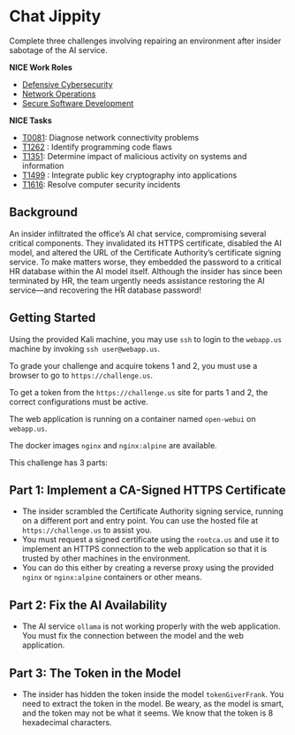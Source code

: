 # Chat Jippity

Complete three challenges involving repairing an environment after insider sabotage of the AI service.

**NICE Work Roles**

- [Defensive Cybersecurity](https://niccs.cisa.gov/workforce-development/nice-framework/work-role/defensive-cybersecurity)
- [Network Operations](https://niccs.cisa.gov/workforce-development/nice-framework/work-role/network-operations)
- [Secure Software Development](https://niccs.cisa.gov/workforce-development/nice-framework/work-role/secure-software-development)

**NICE Tasks**

- [T0081](https://niccs.cisa.gov/workforce-development/nice-framework/work-role/network-operations): Diagnose network connectivity problems
- [T1262](https://niccs.cisa.gov/workforce-development/nice-framework/work-role/secure-software-development) : Identify programming code flaws
- [T1351](https://niccs.cisa.gov/workforce-development/nice-framework/work-role/defensive-cybersecurity): Determine impact of malicious activity on systems and information
- [T1499](https://niccs.cisa.gov/workforce-development/nice-framework/work-role/secure-software-development) : Integrate public key cryptography into applications
- [T1616](https://niccs.cisa.gov/workforce-development/nice-framework/work-role/defensive-cybersecurity): Resolve computer security incidents

## Background 

An insider infiltrated the office’s AI chat service, compromising several critical components. They invalidated its HTTPS certificate, disabled the AI model, and altered the URL of the Certificate Authority’s certificate signing service. To make matters worse, they embedded the password to a critical HR database within the AI model itself. Although the insider has since been terminated by HR, the team urgently needs assistance restoring the AI service—and recovering the HR database password!

## Getting Started 

Using the provided Kali machine, you may use `ssh` to login to the `webapp.us` machine by invoking `ssh user@webapp.us`.

To grade your challenge and acquire tokens 1 and 2, you must use a browser to go to `https://challenge.us`.

To get a token from the `https://challenge.us` site for parts 1 and 2, the correct configurations must be active.

The web application is running on a container named `open-webui` on `webapp.us`.

The docker images `nginx` and `nginx:alpine` are available. 

This challenge has 3 parts:

## Part 1: Implement a CA-Signed HTTPS Certificate

- The insider scrambled the Certificate Authority signing service, running on a different port and entry point. You can use the hosted file at `https://challenge.us` to assist you.
- You must request a signed certificate using the `rootca.us` and use it to implement an HTTPS connection to the web application so that it is trusted by other machines in the environment. 
- You can do this either by creating a reverse proxy using the provided `nginx` or `nginx:alpine` containers or other means. 

## Part 2: Fix the AI Availability
- The AI service `ollama` is not working properly with the web application. You must fix the connection between the model and the web application.

## Part 3: The Token in the Model
- The insider has hidden the token inside the model `tokenGiverFrank`. You need to extract the token in the model. Be weary, as the model is smart, and the token may not be what it seems. We know that the token is 8 hexadecimal characters.
